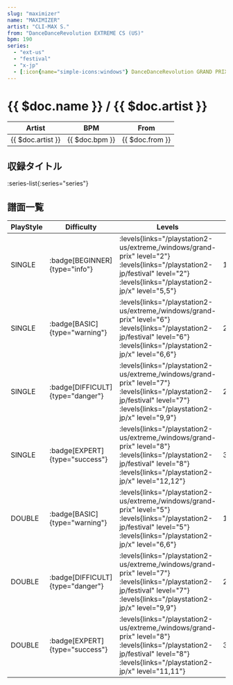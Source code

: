 ```yaml
---
slug: "maximizer"
name: "MAXIMIZER"
artist: "CLI-MAX S."
from: "DanceDanceRevolution EXTREME CS (US)"
bpm: 190
series:
  - "ext-us"
  - "festival"
  - "x-jp"
  - [:icon{name="simple-icons:windows"} DanceDanceRevolution GRAND PRIX](/windows/grand-prix)
---
```


# {{ $doc.name }} / {{ $doc.artist }}

|Artist|BPM|From|
|------|---|----|
|{{ $doc.artist }}|{{ $doc.bpm }}|{{ $doc.from }}|

## 収録タイトル

:series-list{:series="series"}

## 譜面一覧

|PlayStyle|Difficulty|Levels|Notes|Movie|
|---------|----------|------|-----|-----|
|SINGLE| :badge[BEGINNER]{type="info"}| :levels{links="/playstation2-us/extreme,/windows/grand-prix" level="2"} :levels{links="/playstation2-jp/festival" level="2"}  :levels{links="/playstation2-jp/x" level="5,5"}|148/0||
|SINGLE| :badge[BASIC]{type="warning"}| :levels{links="/playstation2-us/extreme,/windows/grand-prix" level="6"} :levels{links="/playstation2-jp/festival" level="6"}  :levels{links="/playstation2-jp/x" level="6,6"}|201/29||
|SINGLE| :badge[DIFFICULT]{type="danger"}| :levels{links="/playstation2-us/extreme,/windows/grand-prix" level="7"} :levels{links="/playstation2-jp/festival" level="7"}  :levels{links="/playstation2-jp/x" level="9,9"}|264/16||
|SINGLE| :badge[EXPERT]{type="success"}| :levels{links="/playstation2-us/extreme,/windows/grand-prix" level="8"} :levels{links="/playstation2-jp/festival" level="8"}  :levels{links="/playstation2-jp/x" level="12,12"}|360/9||
|DOUBLE| :badge[BASIC]{type="warning"}| :levels{links="/playstation2-us/extreme,/windows/grand-prix" level="5"} :levels{links="/playstation2-jp/festival" level="5"}  :levels{links="/playstation2-jp/x" level="6,6"}|192/4||
|DOUBLE| :badge[DIFFICULT]{type="danger"}| :levels{links="/playstation2-us/extreme,/windows/grand-prix" level="7"} :levels{links="/playstation2-jp/festival" level="7"}  :levels{links="/playstation2-jp/x" level="9,9"}|279/7||
|DOUBLE| :badge[EXPERT]{type="success"}| :levels{links="/playstation2-us/extreme,/windows/grand-prix" level="8"} :levels{links="/playstation2-jp/festival" level="8"}  :levels{links="/playstation2-jp/x" level="11,11"}|331/14||
